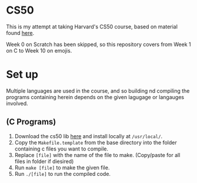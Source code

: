 # CS50

This is my attempt at taking Harvard's CS50 course, based on material found [here](https://cs50.harvard.edu/x/2023/). 

Week 0 on Scratch has been skipped, so this repository covers from Week 1 on C to Week 10 on emojis.

# Set up 
Multiple languages are used in the course, and so building nd compiling the programs containing herein depends on the given lagugage or langauges involved.

## (C Programs)

1. Download the cs50 lib [here](https://github.com/cs50/libcs50) and install locally at `/usr/local/`.
2. Copy the `Makefile.template` from the base directory into the folder containing c files you want to compile.
3. Replace `[file]` with the name of the file to make. (Copy/paste for all files in folder if diesired)
4. Run `make [file]` to make the given file.
5. Run `./[file]` to run the compiled code.